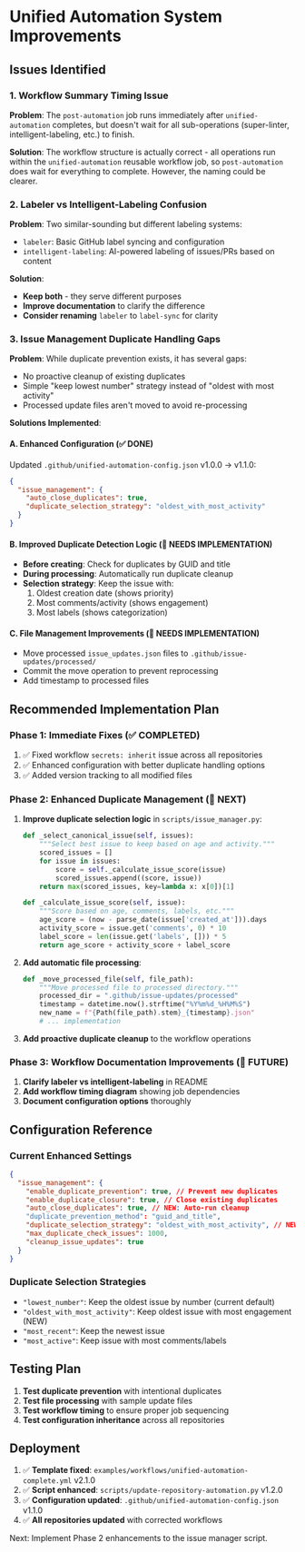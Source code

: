 # Unified Automation System Improvements

<!-- file: UNIFIED_AUTOMATION_IMPROVEMENTS.md -->
<!-- version: 1.0.0 -->
<!-- guid: f1e2d3c4-b5a6-9876-5432-1098765abcde -->

## Issues Identified

### 1. Workflow Summary Timing Issue

**Problem**: The `post-automation` job runs immediately after
`unified-automation` completes, but doesn't wait for all sub-operations
(super-linter, intelligent-labeling, etc.) to finish.

**Solution**: The workflow structure is actually correct - all operations run
within the `unified-automation` reusable workflow job, so `post-automation` does
wait for everything to complete. However, the naming could be clearer.

### 2. Labeler vs Intelligent-Labeling Confusion

**Problem**: Two similar-sounding but different labeling systems:

- `labeler`: Basic GitHub label syncing and configuration
- `intelligent-labeling`: AI-powered labeling of issues/PRs based on content

**Solution**:

- **Keep both** - they serve different purposes
- **Improve documentation** to clarify the difference
- **Consider renaming** `labeler` to `label-sync` for clarity

### 3. Issue Management Duplicate Handling Gaps

**Problem**: While duplicate prevention exists, it has several gaps:

- No proactive cleanup of existing duplicates
- Simple "keep lowest number" strategy instead of "oldest with most activity"
- Processed update files aren't moved to avoid re-processing

**Solutions Implemented**:

#### A. Enhanced Configuration (✅ DONE)

Updated `.github/unified-automation-config.json` v1.0.0 → v1.1.0:

```json
{
  "issue_management": {
    "auto_close_duplicates": true,
    "duplicate_selection_strategy": "oldest_with_most_activity"
  }
}
```

#### B. Improved Duplicate Detection Logic (🔄 NEEDS IMPLEMENTATION)

- **Before creating**: Check for duplicates by GUID and title
- **During processing**: Automatically run duplicate cleanup
- **Selection strategy**: Keep the issue with:
  1. Oldest creation date (shows priority)
  2. Most comments/activity (shows engagement)
  3. Most labels (shows categorization)

#### C. File Management Improvements (🔄 NEEDS IMPLEMENTATION)

- Move processed `issue_updates.json` files to
  `.github/issue-updates/processed/`
- Commit the move operation to prevent reprocessing
- Add timestamp to processed files

## Recommended Implementation Plan

### Phase 1: Immediate Fixes (✅ COMPLETED)

1. ✅ Fixed workflow `secrets: inherit` issue across all repositories
2. ✅ Enhanced configuration with better duplicate handling options
3. ✅ Added version tracking to all modified files

### Phase 2: Enhanced Duplicate Management (🔄 NEXT)

1. **Improve duplicate selection logic** in `scripts/issue_manager.py`:

   ```python
   def _select_canonical_issue(self, issues):
       """Select best issue to keep based on age and activity."""
       scored_issues = []
       for issue in issues:
           score = self._calculate_issue_score(issue)
           scored_issues.append((score, issue))
       return max(scored_issues, key=lambda x: x[0])[1]

   def _calculate_issue_score(self, issue):
       """Score based on age, comments, labels, etc."""
       age_score = (now - parse_date(issue['created_at'])).days
       activity_score = issue.get('comments', 0) * 10
       label_score = len(issue.get('labels', [])) * 5
       return age_score + activity_score + label_score
   ```

2. **Add automatic file processing**:

   ```python
   def _move_processed_file(self, file_path):
       """Move processed file to processed directory."""
       processed_dir = ".github/issue-updates/processed"
       timestamp = datetime.now().strftime("%Y%m%d_%H%M%S")
       new_name = f"{Path(file_path).stem}_{timestamp}.json"
       # ... implementation
   ```

3. **Add proactive duplicate cleanup** to the workflow operations

### Phase 3: Workflow Documentation Improvements (🔄 FUTURE)

1. **Clarify labeler vs intelligent-labeling** in README
2. **Add workflow timing diagram** showing job dependencies
3. **Document configuration options** thoroughly

## Configuration Reference

### Current Enhanced Settings

```json
{
  "issue_management": {
    "enable_duplicate_prevention": true, // Prevent new duplicates
    "enable_duplicate_closure": true, // Close existing duplicates
    "auto_close_duplicates": true, // NEW: Auto-run cleanup
    "duplicate_prevention_method": "guid_and_title",
    "duplicate_selection_strategy": "oldest_with_most_activity", // NEW
    "max_duplicate_check_issues": 1000,
    "cleanup_issue_updates": true
  }
}
```

### Duplicate Selection Strategies

- `"lowest_number"`: Keep the oldest issue by number (current default)
- `"oldest_with_most_activity"`: Keep oldest issue with most engagement (NEW)
- `"most_recent"`: Keep the newest issue
- `"most_active"`: Keep issue with most comments/labels

## Testing Plan

1. **Test duplicate prevention** with intentional duplicates
2. **Test file processing** with sample update files
3. **Test workflow timing** to ensure proper job sequencing
4. **Test configuration inheritance** across all repositories

## Deployment

1. ✅ **Template fixed**: `examples/workflows/unified-automation-complete.yml`
   v2.1.0
2. ✅ **Script enhanced**: `scripts/update-repository-automation.py` v1.2.0
3. ✅ **Configuration updated**: `.github/unified-automation-config.json` v1.1.0
4. ✅ **All repositories updated** with corrected workflows

Next: Implement Phase 2 enhancements to the issue manager script.
